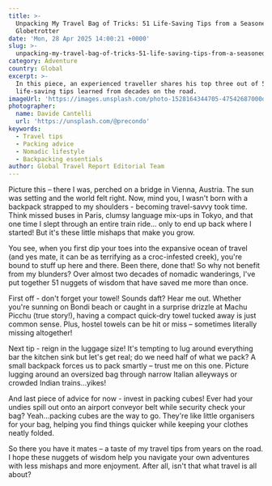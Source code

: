 ```yaml
---
title: >-
  Unpacking My Travel Bag of Tricks: 51 Life-Saving Tips from a Seasoned
  Globetrotter
date: 'Mon, 28 Apr 2025 14:00:21 +0000'
slug: >-
  unpacking-my-travel-bag-of-tricks-51-life-saving-tips-from-a-seasoned-globetrotter
category: Adventure
country: Global
excerpt: >-
  In this piece, an experienced traveller shares his top three out of 51
  life-saving tips learned from decades on the road.
imageUrl: 'https://images.unsplash.com/photo-1528164344705-47542687000d'
photographer:
  name: Davide Cantelli
  url: 'https://unsplash.com/@precondo'
keywords:
  - Travel tips
  - Packing advice
  - Nomadic lifestyle
  - Backpacking essentials
author: Global Travel Report Editorial Team
---
```

Picture this – there I was, perched on a bridge in Vienna, Austria. The sun was setting and the world felt right. Now, mind you, I wasn't born with a backpack strapped to my shoulders - becoming travel-savvy took time. Think missed buses in Paris, clumsy language mix-ups in Tokyo, and that one time I slept through an entire train ride... only to end up back where I started! But it's these little mishaps that make you grow.

You see, when you first dip your toes into the expansive ocean of travel (and yes mate, it can be as terrifying as a croc-infested creek), you're bound to stuff up here and there. Been there, done that! So why not benefit from my blunders? Over almost two decades of nomadic wanderings, I've put together 51 nuggets of wisdom that have saved me more than once.

First off - don't forget your towel! Sounds daft? Hear me out. Whether you're sunning on Bondi beach or caught in a surprise drizzle at Machu Picchu (true story!), having a compact quick-dry towel tucked away is just common sense. Plus, hostel towels can be hit or miss – sometimes literally missing altogether!

Next tip - reign in the luggage size! It's tempting to lug around everything bar the kitchen sink but let's get real; do we need half of what we pack? A small backpack forces us to pack smartly – trust me on this one. Picture lugging around an oversized bag through narrow Italian alleyways or crowded Indian trains…yikes!

And last piece of advice for now - invest in packing cubes! Ever had your undies spill out onto an airport conveyor belt while security check your bag? Yeah...packing cubes are the way to go. They're like little organisers for your bag, helping you find things quicker while keeping your clothes neatly folded.

So there you have it mates – a taste of my travel tips from years on the road. I hope these nuggets of wisdom help you navigate your own adventures with less mishaps and more enjoyment. After all, isn't that what travel is all about?
